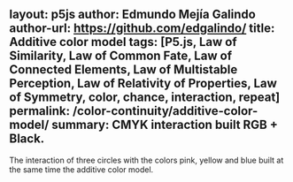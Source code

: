 layout: p5js
author: Edmundo Mejía Galindo
author-url: https://github.com/edgalindo/
title: Additive color model
tags: [P5.js, Law of Similarity, Law of Common Fate, Law of Connected Elements, Law of Multistable Perception, Law of Relativity of Properties, Law of Symmetry, color, chance, interaction, repeat]
permalink: /color-continuity/additive-color-model/
summary: CMYK interaction built RGB + Black.
---
The interaction of three circles with the colors pink, yellow and blue built at the same time the additive color model.
